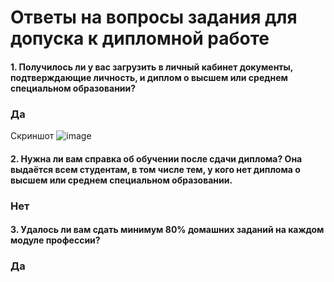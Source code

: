 # Ответы на вопросы задания для допуска к дипломной работе

#### 1. Получилось ли у вас загрузить в личный кабинет документы, подтверждающие личность, и диплом о высшем или среднем специальном образовании?
### Да
Скриншот
![image](https://user-images.githubusercontent.com/86910912/200805954-9e42a70a-36ba-4eac-a691-40971587fcf6.png)

#### 2. Нужна ли вам справка об обучении после сдачи диплома? Она выдаётся всем студентам, в том числе тем, у кого нет диплома о высшем или среднем специальном образовании.
### Нет

#### 3. Удалось ли вам сдать минимум 80% домашних заданий на каждом модуле профессии?
### Да



